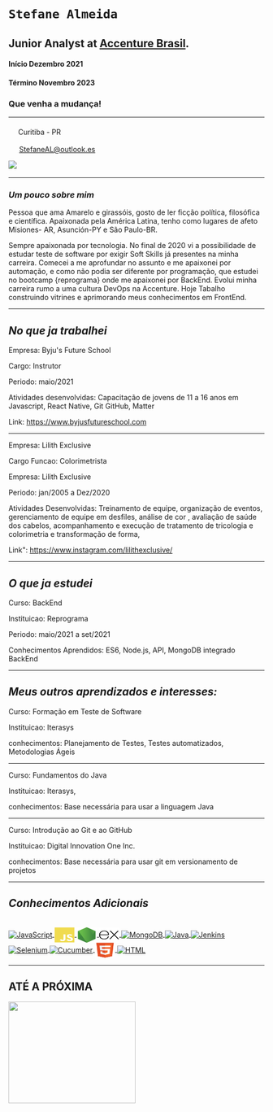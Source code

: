 # ```Stefane Almeida```
## Junior Analyst at [Accenture Brasil](https://www.accenture.com/br-pt?c=acn_glb_brandexpressiongoogle_11608449&n=psgs_1020&gclid=CjwKCAiAv9ucBhBXEiwA6N8nYAXZ3G1LQzRbeXCzPQU46R7kX7D3gbntVeXOlHaHkdHTaufjJOrTiBoC54cQAvD_BwE&gclsrc=aw.ds).  
#### Início Dezembro 2021 
#### Término Novembro 2023
### Que venha a mudança!
----
<img src="https://www.pngkey.com/png/full/129-1294584_vector-library-library-pins-clipart-map-pin-google.png" width="15" height="20" /> Curitiba - PR

 <img src="https://www.pngkey.com/png/full/86-860057_transparent-background-email-symbols-png-clipart-computer-mail.png" width="17" height="17" />  StefaneAL@outlook.es


<a href="https://www.linkedin.com/in/stefane-almeida/" target="_blank"><img src="https://img.shields.io/badge/-LinkedIn-%230077B5?style=for-the-badge&logo=linkedin&logoColor=white" target="_blank"></a>

----
### *Um pouco sobre mim*

Pessoa que ama Amarelo e girassóis, gosto de ler ficção política, filosófica e científica. Apaixonada pela América Latina, tenho como lugares de afeto Misiones- AR,  Asunción-PY  e São Paulo-BR.


Sempre apaixonada por tecnologia. No final de 2020 vi a possibilidade de estudar teste de software por exigir Soft Skills já presentes na minha carreira. Comecei a me aprofundar no assunto e me apaixonei por automação, e como não podia ser diferente por programação, que estudei no bootcamp {reprograma} onde me apaixonei por BackEnd. Evolui minha carreira rumo a uma cultura DevOps na Accenture.
Hoje Tabalho construindo vitrines e aprimorando meus conhecimentos em FrontEnd.

---
## *No que ja trabalhei*

Empresa: Byju's Future School

Cargo: Instrutor


Periodo: maio/2021

Atividades desenvolvidas: Capacitação de jovens de 11 a 16 anos em Javascript, React Native, Git GitHub, Matter

Link: https://www.byjusfutureschool.com

---
Empresa: Lilith Exclusive

Cargo Funcao: Colorimetrista

Empresa: Lilith Exclusive

Periodo: jan/2005 a Dez/2020

Atividades Desenvolvidas: Treinamento de equipe, organização de eventos, gerenciamento de equipe em desfiles, análise de cor , avaliação de saúde dos cabelos, acompanhamento e execução de tratamento de tricologia e colorimetria e transformação de forma,

Link": https://www.instagram.com/lilithexclusive/

---
## *O que ja estudei*

Curso: BackEnd

Instituicao: Reprograma

Periodo: maio/2021 a set/2021

Conhecimentos Aprendidos: ES6, Node.js, API, MongoDB integrado BackEnd

---

## *Meus outros aprendizados e interesses:*
 
Curso: Formação em Teste de Software

Instituicao: Iterasys

conhecimentos: Planejamento de Testes, Testes automatizados, Metodologias Ágeis
    
---

Curso: Fundamentos do Java

Instituicao: Iterasys,

conhecimentos: Base necessária para usar a linguagem Java
    
---

Curso: Introdução ao Git e ao GitHub

Instituicao: Digital Innovation One Inc.

conhecimentos: Base necessária para usar git em versionamento de projetos

---

## *Conhecimentos Adicionais*
   

<div style="display: inline_block"><br>
    <a href="http://git-scm.com/doc" target="_blank">
    <img align="center" alt="JavaScript" height="30" width="30" src="https://upload.wikimedia.org/wikipedia/commons/thumb/3/3f/Git_icon.svg/1024px-Git_icon.svg.png">
    </a>
    <a href="https://developer.mozilla.org/en-US/docs/Web/JavaScript" target="_blank">
    <img align="center" alt="JavaScript" height="30" width="40" src="https://raw.githubusercontent.com/devicons/devicon/master/icons/javascript/javascript-plain.svg">
    </a>
    <a href="https://nodejs.org/en/" target="_blank">
    <img align="center" alt="NodeJs" height="30" width="40" src="https://raw.githubusercontent.com/devicons/devicon/master/icons/nodejs/nodejs-original.svg">
    </a>
    <a href="https://expressjs.com/pt-br/" target="_blank">
    <img align="center" alt="Express" height="30" width="40" src="https://raw.githubusercontent.com/devicons/devicon/master/icons/express/express-original.svg">
    </a>
    <a href="https://www.mongodb.com/pt-br" target="_blank">
    <img align="center" alt="MongoDB" height="30" width="30" src="https://bognarjunior.files.wordpress.com/2015/05/thumb.png?w=250">
    </a>
    <a href="https://www.oracle.com/java/technologies/javase-documentation.html" target="_blank">
    <img align="center" alt="Java" height="30" width="30" src="https://image.flaticon.com/icons/png/512/311/311357.png">
    </a>
    <a href="https://www.jenkins.io/doc/" target="_blank">
    <img align="center" alt="Jenkins" height="30" width="35" src="https://coralogix.com/wp-content/uploads/2020/12/jenkins.png">
    </a>
    <a href="https://www.selenium.dev/pt-br/documentation/getting_started/" target="_blank">
    <img align="center" alt="Selenium" height="30" width="30" src="https://static-00.iconduck.com/assets.00/selenium-icon-512x496-obrnvg2v.png">
    </a>
    <a href="https://cucumber.io/docs/cucumber/" target="_blank">
    <img align="center" alt="Cucumber" height="30" width="30" src="https://cdn.freelogovectors.net/wp-content/uploads/2020/11/cucumber-logo.png">
    </a>
    <a href="https://developer.mozilla.org/pt-BR/docs/Web/HTML" target="_blank">
    <img align="center" alt="HTML" height="30" width="40" src="https://raw.githubusercontent.com/devicons/devicon/master/icons/html5/html5-original.svg">
    </a>
    <a href="https://www.python.org/download/releases/3.0/" target="_blank">
    <img align="center" alt="HTML" height="30" width="30" src="https://upload.wikimedia.org/wikipedia/commons/thumb/c/c3/Python-logo-notext.svg/115px-Python-logo-notext.svg.png?20220821155029">
    </a>

</div>

---

 ## ATÉ A PRÓXIMA 
<img src="https://media.giphy.com/media/IL4iTvQH0MjS/giphy.gif" width="250" height="200" />

